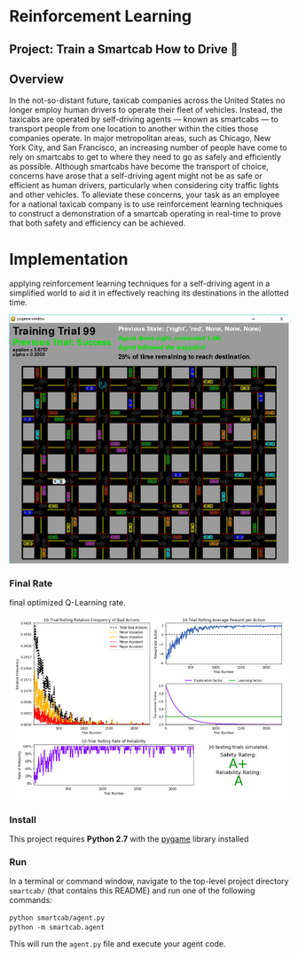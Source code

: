 # Reinforcement Learning
## Project: Train a Smartcab How to Drive :taxi:


## Overview

In the not-so-distant future, taxicab companies across the United States no longer employ human drivers to operate their fleet of vehicles. Instead, the taxicabs are operated by self-driving agents — known as smartcabs — to transport people from one location to another within the cities those companies operate. In major metropolitan areas, such as Chicago, New York City, and San Francisco, an increasing number of people have come to rely on smartcabs to get to where they need to go as safely and efficiently as possible. Although smartcabs have become the transport of choice, concerns have arose that a self-driving agent might not be as safe or efficient as human drivers, particularly when considering city traffic lights and other vehicles. To alleviate these concerns, your task as an employee for a national taxicab company is to use reinforcement learning techniques to construct a demonstration of a smartcab operating in real-time to prove that both safety and efficiency can be achieved.

# Implementation
applying reinforcement learning techniques for a self-driving agent in a simplified world to aid it in effectively reaching its destinations in the allotted time.

![alt text](https://raw.githubusercontent.com/NoreenMekky/smartcab/master/pygam.png)

### Final Rate
final optimized Q-Learning rate.

![final rate](https://raw.githubusercontent.com/NoreenMekky/smartcab/master/rate.png)




### Install

This project requires **Python 2.7** with the [pygame](https://www.pygame.org/wiki/GettingStarted
) library installed



### Run

In a terminal or command window, navigate to the top-level project directory `smartcab/` (that contains this README) and run one of the following commands:

```python smartcab/agent.py```  
```python -m smartcab.agent```

This will run the `agent.py` file and execute your agent code.
